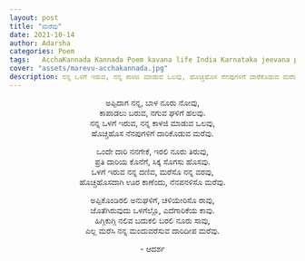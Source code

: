 ```yaml
---
layout: post
title: "ಮರೆವು"
date: 2021-10-14
author: Adarsha
categories: Poem
tags:	AcchaKannada Kannada Poem kavana life India Karnataka jeevana philosophy heart manassu
cover: "assets/marevu-acchakannada.jpg"
description: ನನ್ನ ಒಳಗೆ ಇರುವ, ನನ್ನ ಕಾಳಜಿ ಮಾಡುವ ಒಲವು, ಹೊಚ್ಚಹೊಸ ನೆನಪುಗಳಿಗೆ ದಾರೆಕೊಡುವ ಮರೆವು.
---
```


<p align ="center"> ಅಪ್ಪಿದಾಗ ನನ್ನ, ಬಾಳ ನೂರು ನೋವು, <br>
ಕಾಪಾಡಲು ಬರುವ, ನಗುವ ಘಳಿಗೆ ಹಲವು. <br>
ನನ್ನ ಒಳಗೆ ಇರುವ, ನನ್ನ ಕಾಳಜಿ ಮಾಡುವ ಒಲವು, <br>
ಹೊಚ್ಚಹೊಸ ನೆನಪುಗಳಿಗೆ ದಾರಿಕೊಡುವ ಮರೆವು. </p>


<p align ="center"> ಒಂದೇ ದಾರಿ ನನಗೇಕೆ, ಇರಲಿ ನೂರು ತಿರುವು, <br>
ಪ್ರತಿ ದಾರಿಯ ಕೊನೆಗೆ, ಸಿಕ್ಕ ಸೊಗಸು ಹೊಸವು. <br>
ಒಳಗೆ ಇರುವ ನನ್ನ ದಣಿವ,  ಮರೆಸೊ ನನ್ನ ವರವು, <br>
ಹೊಚ್ಚಹೊಸದಾಗಿ ಊರ ಕಾಣೆಂದು, ನೆನಪನಳಿಸೊ ಮರೆವು. </p>


<p align ="center"> ಅಪ್ಪಿಕೊಂಡಿರಲಿ ಅನುಘಳಿಗೆ, ಚಳಿಯೇರಿಸೊ ರಾವು, <br>
ಜೊತೆಗಿರುವುದು ಒಳಗೆಲ್ಲೊ, ಎದೆಗಾರಿಕೆಯ ಕಾವು. <br>
ಹಿಗ್ಗಿಕುಗ್ಗಿ ನಲಿವ ಬದುಕಲಿ ಬರಲಿ ನೂರು ಸಾವು, <br>
ಎಲ್ಲ ಮರೆಸಿ ನನ್ನ ಮಂದುವರೆಸುವ ದಾರಿದೀಪ ಮರೆವು. </p>

<p align ="center"> - ಆದರ್ಶ</p>
